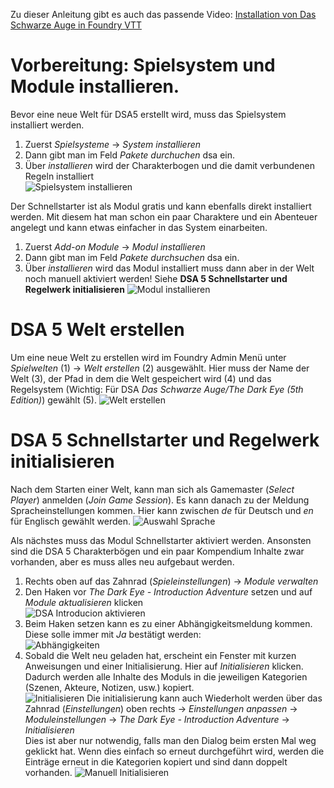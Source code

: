 Zu dieser Anleitung gibt es auch das passende Video: [Installation von Das Schwarze Auge in Foundry VTT](https://www.youtube.com/watch?v=bzgb_pmw-bs)

# Vorbereitung: Spielsystem und Module installieren.
Bevor eine neue Welt für DSA5 erstellt wird, muss das Spielsystem installiert werden. 
1. Zuerst *Spielsysteme* -> *System installieren*
2. Dann gibt man im Feld *Pakete durchuchen* dsa ein.
3. Über *installieren* wird der Charakterbogen und die damit verbundenen Regeln installiert  
![Spielsystem installieren](https://user-images.githubusercontent.com/80099175/111484055-aec38e00-8735-11eb-9c3c-670bdc66fbf5.png)
 
Der Schnellstarter ist als Modul gratis und kann ebenfalls direkt installiert werden. Mit diesem hat man schon ein paar Charaktere und ein Abenteuer angelegt 
und kann etwas einfacher in das System einarbeiten.
1. Zuerst *Add-on Module* -> *Modul installieren*
2. Dann gibt man im Feld *Pakete durchsuchen* dsa ein.
3. Über *installieren* wird das Modul installiert muss dann aber in der Welt noch manuell aktiviert werden! Siehe **DSA 5 Schnellstarter und Regelwerk initialisieren**
![Modul installieren](https://user-images.githubusercontent.com/80099175/111478613-86856080-8730-11eb-9e8e-05978534ad63.png)  

# DSA 5 Welt erstellen
Um eine neue Welt zu erstellen wird im Foundry Admin Menü unter *Spielwelten* (1) -> *Welt erstellen* (2) ausgewählt.
Hier muss der Name der Welt (3), der Pfad in dem die Welt gespeichert wird (4) und das Regelsystem 
(Wichtig: Für DSA *Das Schwarze Auge/The Dark Eye (5th Edition)*) gewählt (5).
![Welt erstellen](https://user-images.githubusercontent.com/80099175/111475867-d282d600-872d-11eb-814f-79482293ad78.png)

# DSA 5 Schnellstarter und Regelwerk initialisieren
Nach dem Starten einer Welt, kann man sich als Gamemaster (*Select Player*) anmelden (*Join Game Session*).
Es kann danach zu der Meldung Spracheinstellungen kommen. Hier kann zwischen *de* für Deutsch und *en* für Englisch gewählt werden.
![Auswahl Sprache](https://user-images.githubusercontent.com/80099175/111479150-001d4e80-8731-11eb-9b5c-753ad24bd892.png)

Als nächstes muss das Modul Schnellstarter aktiviert werden. Ansonsten sind die DSA 5 Charakterbögen und ein paar Kompendium Inhalte zwar vorhanden, 
aber es muss alles neu aufgebaut werden.
1. Rechts oben auf das Zahnrad (*Spieleinstellungen*) -> *Module verwalten*
2. Den Haken vor *The Dark Eye - Introduction Adventure* setzen und auf *Module aktualisieren* klicken  
![DSA Introducion aktivieren](https://user-images.githubusercontent.com/80099175/111480273-1aa3f780-8732-11eb-941c-07547fe1f1b3.png)
3. Beim Haken setzen kann es zu einer Abhängigkeitsmeldung kommen. Diese solle immer mit *Ja* bestätigt werden:  
![Abhängigkeiten](https://user-images.githubusercontent.com/80099175/111480895-bd5c7600-8732-11eb-8fe8-554389cd4839.png)
4. Sobald die Welt neu geladen hat, erscheint ein Fenster mit kurzen Anweisungen und einer Initialisierung. Hier auf *Initialisieren* klicken. 
Dadurch werden alle Inhalte des Moduls in die jeweiligen Kategorien (Szenen, Akteure, Notizen, usw.) kopiert.  
![Initialisieren](https://user-images.githubusercontent.com/80099175/111483176-db2ada80-8734-11eb-9600-5dc837899aa4.png)
Die initialisierung kann auch Wiederholt werden über das Zahnrad (*Einstellungen*) oben rechts -> *Einstellungen anpassen* -> *Moduleinstellungen* 
-> *The Dark Eye - Introduction Adventure* -> *Initialisieren*  
Dies ist aber nur notwendig, falls man den Dialog beim ersten Mal weg geklickt hat. 
Wenn dies einfach so erneut durchgeführt wird, werden die Einträge erneut in die Kategorien kopiert und sind dann doppelt vorhanden.
![Manuell Initialisieren](https://user-images.githubusercontent.com/80099175/111482945-a7e84b80-8734-11eb-8ed0-247b453de842.png)
